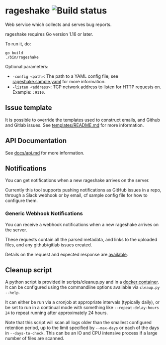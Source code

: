 # rageshake ![Build status](https://github.com/matrix-org/rageshake/actions/workflows/linting.yaml/badge.svg)

Web service which collects and serves bug reports.

rageshake requires Go version 1.16 or later.

To run it, do:

```
go build
./bin/rageshake
```

Optional parameters:

 * `-config <path>`: The path to a YAML config file; see
   [rageshake.sample.yaml](rageshake.sample.yaml) for more information.
 * `-listen <address>`: TCP network address to listen for HTTP requests
   on. Example: `:9110`.

## Issue template

It is possible to override the templates used to construct emails, and Github and Gitlab issues.
See [templates/README.md](templates/README.md) for more information.

## API Documentation

See [docs/api.md](docs/api.md) for more information.

## Notifications

You can get notifications when a new rageshake arrives on the server.

Currently this tool supports pushing notifications as GitHub issues in a repo,
through a Slack webhook or by email, cf sample config file for how to
configure them.

### Generic Webhook Notifications

You can receive a webhook notifications when a new rageshake arrives on the server.

These requests contain all the parsed metadata, and links to the uploaded files, and any github/gitlab
issues created.

Details on the request and expected response are [available](docs/generic\_webhook.md).


## Cleanup script

A python script is provided in scripts/cleanup.py and in a
[docker container](https://github.com/orgs/matrix-org/packages/container/package/rageshake%2Fscripts).
It can be configured using the commandline options available via `cleaup.py --help`.

It can either be run via a cronjob at appropriate intervals (typically daily), or
be set to run in a continual mode with something like `--repeat-delay-hours 24`
to repeat running after approximately 24 hours.

Note that this script will scan all logs older than the smallest configured retention period,
up to the limit specified by `--max-days` or each of the days in `--days-to-check`.
This can be an IO and CPU intensive process if a large number of files are scanned.

